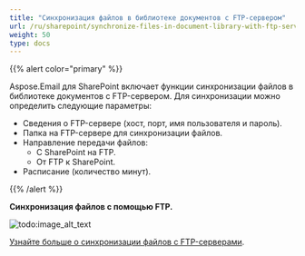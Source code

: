 ```yaml
---
title: "Синхронизация файлов в библиотеке документов с FTP-сервером"
url: /ru/sharepoint/synchronize-files-in-document-library-with-ftp-server/
weight: 50
type: docs
---
```



{{% alert color="primary" %}}

Aspose.Email для SharePoint включает функции синхронизации файлов в библиотеке документов с FTP-сервером. Для синхронизации можно определить следующие параметры:

- Сведения о FTP-сервере (хост, порт, имя пользователя и пароль).
- Папка на FTP-сервере для синхронизации файлов.
- Направление передачи файлов:
  - С SharePoint на FTP.
  - От FTP к SharePoint.
- Расписание (количество минут).

{{% /alert %}}

**Синхронизация файлов с помощью FTP.**

![todo:image_alt_text](synchronize-files-in-document-library-with-ftp-server_1.png)


[Узнайте больше о синхронизации файлов с FTP-серверами](/email/sharepoint/synchronize-files-with-ftp-server/).

